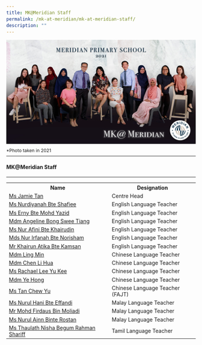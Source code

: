 ```yaml
---
title: MK@Meridian Staff
permalink: /mk-at-meridian/mk-at-meridian-staff/
description: ""
---
```

![](/images/MK@Meridian/MKMeridian.jpg)
<p style="line-height:0.1em; font-size: 12px;">*Photo taken in 2021</p>
<hr>

#### MK@Meridian Staff
-----------------

<table style="width:100%">
  <tr>
		<th>Name</th>
		<th>Designation</th>
  </tr>
  <tr>
    <td><a href="mailto:jamie_TAN@moe.edu.sg">Ms Jamie Tan</a></td>
    <td>Centre Head</td>
   
  </tr>
  <tr>
    <td>
			<a href="mailto:nurdiyanah_shafiee@moe.edu.sg">Ms Nurdiyanah Bte Shafiee</a></td>
    <td>English Language Teacher</td>
  </tr>
	<tr>
    <td><a href="mailto:erny_mohd_yazid@moe.edu.sg">Ms Erny Bte Mohd Yazid</a></td>
    <td>English Language Teacher</td>
		
  </tr>
	<tr>
    <td><a href="mailto:bong_swee_tiang_angeline@moe.edu.sg">Mdm Angeline Bong Swee Tiang</a></td>
    <td>English Language Teacher</td>
		
  </tr>
	<tr>
    <td><a href="mailto:nur_afini_khairudin@moe.edu.sg">Ms Nur Afini Bte Khairudin</a></td>
    <td>English Language Teacher</td>
		
  </tr>
	<tr>
    <td><a href="mailto:nur_irfanah_norisham@moe.edu.sg">Mds Nur Irfanah Bte Norisham</a></td>
    <td>English Language Teacher</td>
  </tr>
	<tr>
    <td><a href="mailto:khairun_atika_kamsan@moe.edu.sg">Mr Khairun Atika Bte Kamsan</a></td>
    <td>English Language Teacher</td>
  </tr>
	<tr>
    <td><a href="mailto:ling_min@moe.edu.sg">Mdm Ling Min</a></td>
    <td>Chinese Language Teacher</td>
  </tr>
	<tr>
    <td><a href="mailto:chen_li_hua@moe.edu.sg">Mdm Chen Li Hua</a></td>
    <td>Chinese Language Teacher</td>
  </tr>
	<tr>
    <td><a href="mailto:rachael_lee_yu_kee@moe.edu.sg">Ms Rachael Lee Yu Kee</a></td>
    <td>Chinese Language Teacher</td>
  </tr>
	<tr>
    <td><a href="mailto:ye_hong@moe.edu.sg">Mdm Ye Hong</a></td>
    <td>Chinese Language Teacher</td>
  </tr>
	<tr>
    <td><a href="mailto:tan_chew_yu@moe.edu.sg">Ms Tan Chew Yu</a></td>
    <td>Chinese Language Teacher (FAJT)</td>
  </tr>
		<tr>
    <td><a href="mailto:nurul_hani_effandi@moe.edu.sg">Ms Nurul Hani Bte Effandi</a></td>
    <td>Malay Language Teacher</td>
  </tr>
	<tr>
    <td><a href="mailto:mohamad_firdaus_moliadi@moe.edu.sg">Mr Mohd Firdaus Bin Moliadi</a></td>
    <td>Malay Language Teacher</td>
  </tr>
	<tr>
    <td><a href="mailto:nurul_ainn_rostan@moe.edu.sg">Ms Nurul Ainn Binte Rostan</a></td>
    <td>Malay Language Teacher</td>
  </tr>
	<tr>
    <td><a href="mailto:thaulath_nisha_begum_rahman_shariff@moe.edu.sg">Ms Thaulath Nisha Begum Rahman Shariff</a></td>
    <td>Tamil Language Teacher</td>
  </tr>
	
</table>
